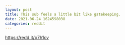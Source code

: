 ```yaml
--- 
layout: post 
title: This sub feels a little bit like gatekeeping. 
date: 2021-06-24 1624598038 
categories: reddit 
--- 
```

https://redd.it/o7h1cv